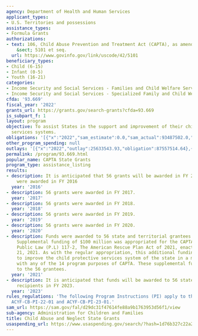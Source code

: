 ```yaml
---
agency: Department of Health and Human Services
applicant_types:
- U.S. Territories and possessions
assistance_types:
- Formula Grants
authorizations:
- text: 106, Child Abuse Prevention and Treatment Act (CAPTA), as amended. 42 U.S.C.
    &sect; 5101 et seq.
  url: https://www.govinfo.gov/link/uscode/42/5101
beneficiary_types:
- Child (6-15)
- Infant (0-5)
- Youth (16-21)
categories:
- Income Security and Social Services - Families and Child Welfare Services
- Income Security and Social Services - Specialized Family and Child Welfare Services
cfda: '93.669'
fiscal_year: '2022'
grants_url: https://grants.gov/search-grants?cfda=93.669
is_subpart_f: 1
layout: program
objective: To assist States in the support and improvement of their child protective
  services systems.
obligations: '[{"x":"2022","sam_estimate":0.0,"sam_actual":93487502.0,"usa_spending_actual":91621224.25},{"x":"2023","sam_estimate":103466000.0,"sam_actual":0.0,"usa_spending_actual":101202008.33},{"x":"2024","sam_estimate":123375000.0,"sam_actual":0.0,"usa_spending_actual":101094876.52}]'
other_program_spending: null
outlays: '[{"x":"2022","outlay":25633543.93,"obligation":87557514.64},{"x":"2023","outlay":11639679.97,"obligation":101680808.34},{"x":"2024","outlay":526106.33,"obligation":112428268.0}]'
permalink: /program/93.669.html
popular_name: CAPTA State Grants
program_type: assistance_listing
results:
- description: It is anticipated that 56 grants will be awarded in FY 2016. 56 grants
    were awarded in FY 2016
  year: '2016'
- description: 56 grants were awarded in FY 2017.
  year: '2017'
- description: 56 grants were awarded in FY 2018.
  year: '2018'
- description: 56 grants were awarded in FY 2019.
  year: '2019'
- description: 56 grants were awarded in FY 2020.
  year: '2020'
- description: Funds were awarded to 56 state and territorial grantees in FY 2021.
    Supplemental funding of $100 million was appropriated for the CAPTA program under
    Public Law (P.L) 117-2, The American Rescue Plan Act of 2021, enacted on March
    21, 2021. As with the regular appropriation, this additional funding may be used
    to improve the child protective services system of the state in a manner consistent
    with any of the 14 program purposes of CAPTA. These supplemental funds were awarded
    to the 56 grantees.
  year: '2021'
- description: It is anticipated that funds will be awarded to 56 state and territorial
    recipients in FY 2023.
  year: '2023'
rules_regulations: 'The following Program Instructions (PI) apply to this program:  ACYF-CB-PI-21-07,
  ACYF-CB-PI-22-01 and ACYF-CB-PI-23-01.'
sam_url: https://sam.gov/fal/d29dc31f47614fe88a9b1763953d56f1/view
sub-agency: Administration for Children and Families
title: Child Abuse and Neglect State Grants
usaspending_url: https://www.usaspending.gov/search/?hash=1d76b327c22a22034f8f2d32c1600cee
---
```

